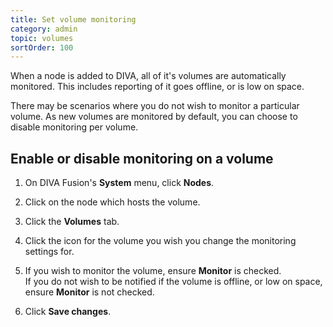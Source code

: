 ```yaml
---
title: Set volume monitoring
category: admin
topic: volumes
sortOrder: 100
---
```


When a node is added to DIVA, all of it's volumes are automatically monitored. This includes reporting of it goes offline, or is low on space.

There may be scenarios where you do not wish to monitor a particular volume. As new volumes are monitored by default, you can choose to disable monitoring per volume.

## Enable or disable monitoring on a volume

1. On DIVA Fusion's **System** menu, click **Nodes**.

2. Click on the node which hosts the volume.

3. Click the **Volumes** tab.

4. Click the <i class="fa fa-wrench"></i> icon for the volume you wish you change the monitoring settings for.

5. If you wish to monitor the volume, ensure **Monitor** is checked.<br/>
  If you do not wish to be notified if the volume is offline, or low on space, ensure **Monitor** is not checked.

6. Click **Save changes**.
